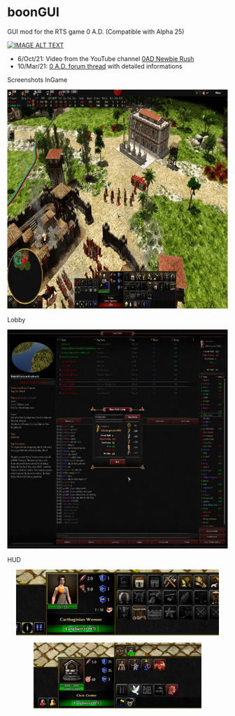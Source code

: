 # boonGUI
GUI mod for the RTS game 0 A.D.
(Compatible with Alpha 25)

[![IMAGE ALT TEXT](http://img.youtube.com/vi/vua47INwBb0/0.jpg)](http://www.youtube.com/watch?v=vua47INwBb0 "Video Title")

* 6/Oct/21: Video from the YouTube channel [0AD Newbie Rush](https://www.youtube.com/channel/UC5Sf1aQufzzWATg9TJzg7mQ)
* 10/Mar/21: [0 A.D. forum thread](https://wildfiregames.com/forum/topic/37147-boongui-mod-compatible-with-a25/) with detailed informations


Screenshots 
InGame
<p align="center"><img src="boongui_ingame.png" height="500" alt="ingame"/></p>

Lobby
<p align="center"><img src="boongui_lobby.png" height="500" alt="Lobby"/></p>

HUD
<p align="center"><img src="boongui_unit_hud.png" height="150" alt="unit"/></p>
<p align="center"><img src="boongui_structure_hud.png" height="150" alt="structure"/></p>
